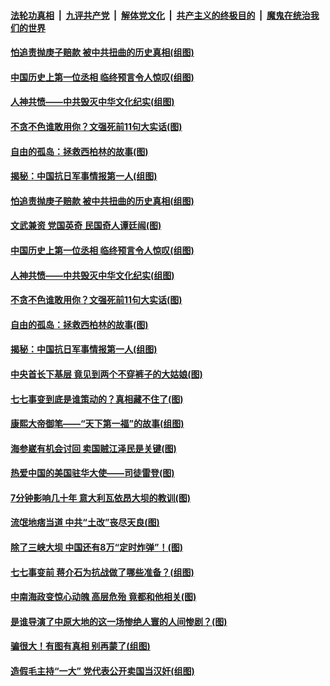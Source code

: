 ####  [法轮功真相](../../../../basic/blob/master/README.md?t=07090531) &nbsp;|&nbsp; [九评共产党](../../../../9ping.md/blob/master/README.md?t=07090531) &nbsp;|&nbsp; [解体党文化](../../../../jtdwh.md/blob/master/README.md?t=07090531)  &nbsp;|&nbsp; [共产主义的终极目的](../../../../gczydzjmd.md/blob/master/README.md?t=07090531) &nbsp;|&nbsp; [魔鬼在统治我们的世界](../../../../mgztzwmdsj.md/blob/master/README.md?t=07090531) 

#### [怕追责抛庚子赔款 被中共扭曲的历史真相(组图)](../pages/p6/938779.md?t=07090531) 

#### [中国历史上第一位丞相 临终预言令人惊叹(组图)](../pages/p6/938665.md?t=07090531) 

#### [人神共愤——中共毁灭中华文化纪实(组图)](../pages/p6/938791.md?t=07090531) 

#### [不贪不色谁敢用你？文强死前11句大实话(图)](../pages/p6/938533.md?t=07090531) 

#### [自由的孤岛：拯救西柏林的故事(图)](../pages/p6/938683.md?t=07090531) 

#### [揭秘：中国抗日军事情报第一人(组图)](../pages/p6/938662.md?t=07090531) 

#### [怕追责抛庚子赔款 被中共扭曲的历史真相(组图)](../pages/p6/938779.md?t=07090531) 

#### [文武兼资 党国英奇 民国奇人谭廷闿(图)](../pages/p6/938512.md?t=07090531) 

#### [中国历史上第一位丞相 临终预言令人惊叹(组图)](../pages/p6/938665.md?t=07090531) 

#### [人神共愤——中共毁灭中华文化纪实(组图)](../pages/p6/938791.md?t=07090531) 

#### [不贪不色谁敢用你？文强死前11句大实话(图)](../pages/p6/938533.md?t=07090531) 

#### [自由的孤岛：拯救西柏林的故事(图)](../pages/p6/938683.md?t=07090531) 

#### [揭秘：中国抗日军事情报第一人(组图)](../pages/p6/938662.md?t=07090531) 

#### [中央首长下基层 竟见到两个不穿裤子的大姑娘(图)](../pages/p6/937961.md?t=07090531) 

#### [七七事变到底是谁策动的？真相藏不住了(图)](../pages/p6/918522.md?t=07090531) 

#### [康熙大帝御笔——“天下第一福”的故事(组图)](../pages/p6/938350.md?t=07090531) 

#### [海参崴有机会讨回 卖国贼江泽民是关键(图)](../pages/p6/938782.md?t=07090531) 

#### [热爱中国的美国驻华大使——司徒雷登(图)](../pages/p6/934961.md?t=07090531) 

#### [7分钟影响几十年 意大利瓦依昂大坝的教训(图)](../pages/p6/937542.md?t=07090531) 

#### [流氓地痞当道 中共“土改”丧尽天良(图)](../pages/p6/937896.md?t=07090531) 

#### [除了三峡大坝 中国还有8万“定时炸弹”！(图)](../pages/p6/937540.md?t=07090531) 

#### [七七事变前 蒋介石为抗战做了哪些准备？(组图)](../pages/p6/938219.md?t=07090531) 

#### [中南海政变惊心动魄 高层危殆 竟都和他相关(图)](../pages/p6/937814.md?t=07090531) 

#### [是谁导演了中原大地的这一场惨绝人寰的人间惨剧？(图)](../pages/p6/938390.md?t=07090531) 

#### [骗很大！有图有真相 别再蒙了(组图)](../pages/p6/938072.md?t=07090531) 

#### [造假毛主持“一大” 党代表公开卖国当汉奸(组图)](../pages/p6/938123.md?t=07090531) 

